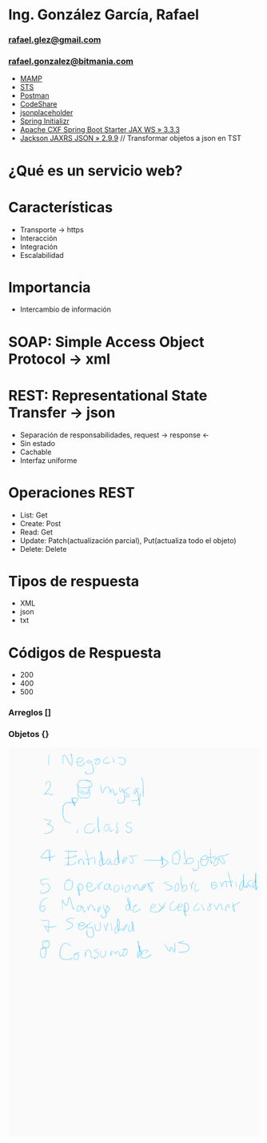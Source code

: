 # Ing. González García, Rafael
### rafael.glez@gmail.com
### rafael.gonzalez@bitmania.com

* [MAMP](https://www.mamp.info/en/)
* [STS](https://spring.io/tools)
* [Postman](https://www.getpostman.com/)
* [CodeShare](https://codeshare.io)
* [jsonplaceholder](https://jsonplaceholder.typicode.com/posts)
* [Spring Initializr](https://start.spring.io/)
* [Apache CXF Spring Boot Starter JAX WS » 3.3.3](https://mvnrepository.com/artifact/org.apache.cxf/cxf-spring-boot-starter-jaxws/3.3.3)
* [Jackson JAXRS JSON » 2.9.9](https://mvnrepository.com/artifact/com.fasterxml.jackson.jaxrs/jackson-jaxrs-json-provider/2.9.9) // Transformar objetos a json en TST

# ¿Qué es un servicio web?

# Características
* Transporte -> https
* Interacción 
* Integración
* Escalabilidad

# Importancia
* Intercambio de información

# SOAP: Simple Access Object Protocol -> xml

# REST: Representational State Transfer -> json
* Separación de responsabilidades, request -> response <-
* Sin estado
* Cachable
* Interfaz uniforme

# Operaciones REST
* List: Get
* Create: Post
* Read: Get
* Update: Patch(actualización parcial), Put(actualiza todo el objeto)
* Delete: Delete

# Tipos de respuesta
* XML
* json
* txt

# Códigos de Respuesta
* 200
* 400
* 500

### Arreglos []
### Objetos {} 

![alt text](https://github.com/dgtic-dam/WS/blob/master/images/16779.jpg "Ejercicio")

